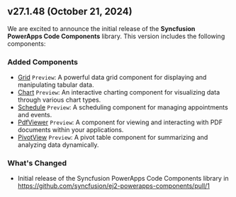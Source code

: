 ## v27.1.48 (October 21, 2024)

We are excited to announce the initial release of the **Syncfusion PowerApps Code Components** library. This version includes the following components:

### Added Components
- [Grid](components/grids) `Preview`:  A powerful data grid component for displaying and manipulating tabular data.
- [Chart](components/charts) `Preview`: An interactive charting component for visualizing data through various chart types.
- [Schedule](components/schedule) `Preview`: A scheduling component for managing appointments and events.
- [PdfViewer](components/pdfviewer) `Preview`: A component for viewing and interacting with PDF documents within your applications.
- [PivotView](components/pivotview) `Preview`: A pivot table component for summarizing and analyzing data dynamically.

### What's Changed
* Initial release of the Syncfusion PowerApps Code Components library in https://github.com/syncfusion/ej2-powerapps-components/pull/1
